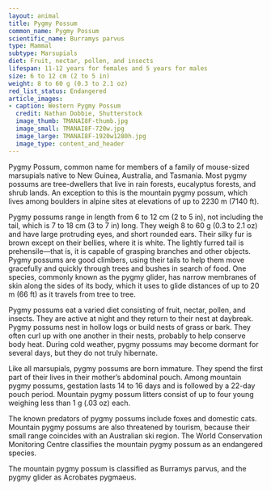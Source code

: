 ```yaml
---
layout: animal
title: Pygmy Possum
common_name: Pygmy Possum
scientific_name: Burramys parvus
type: Mammal
subtype: Marsupials
diet: Fruit, nectar, pollen, and insects
lifespan: 11-12 years for females and 5 years for males
size: 6 to 12 cm (2 to 5 in)
weight: 8 to 60 g (0.3 to 2.1 oz)
red_list_status: Endangered
article_images:
- caption: Western Pygmy Possum
  credit: Nathan Dobbie, Shutterstock
  image_thumb: TMANAI8F-thumb.jpg
  image_small: TMANAI8F-720w.jpg
  image_large: TMANAI8F-1920w1280h.jpg
  image_type: content_and_header
---
```


Pygmy Possum, common name for members of a family of mouse-sized marsupials native to New Guinea, Australia, and Tasmania. Most pygmy possums are tree-dwellers that live in rain forests, eucalyptus forests, and shrub lands. An exception to this is the mountain pygmy possum, which lives among boulders in alpine sites at elevations of up to 2230 m (7140 ft).

Pygmy possums range in length from 6 to 12 cm (2 to 5 in), not including the tail, which is 7 to 18 cm (3 to 7 in) long. They weigh 8 to 60 g (0.3 to 2.1 oz) and have large protruding eyes, and short rounded ears. Their silky fur is brown except on their bellies, where it is white. The lightly furred tail is prehensile—that is, it is capable of grasping branches and other objects. Pygmy possums are good climbers, using their tails to help them move gracefully and quickly through trees and bushes in search of food. One species, commonly known as the pygmy glider, has narrow membranes of skin along the sides of its body, which it uses to glide distances of up to 20 m (66 ft) as it travels from tree to tree.

Pygmy possums eat a varied diet consisting of fruit, nectar, pollen, and insects. They are active at night and they return to their nest at daybreak. Pygmy possums nest in hollow logs or build nests of grass or bark. They often curl up with one another in their nests, probably to help conserve body heat. During cold weather, pygmy possums may become dormant for several days, but they do not truly hibernate.

Like all marsupials, pygmy possums are born immature. They spend the first part of their lives in their mother’s abdominal pouch. Among mountain pygmy possums, gestation lasts 14 to 16 days and is followed by a 22-day pouch period. Mountain pygmy possum litters consist of up to four young weighing less than 1 g (.03 oz) each.

The known predators of pygmy possums include foxes and domestic cats. Mountain pygmy possums are also threatened by tourism, because their small range coincides with an Australian ski region. The World Conservation Monitoring Centre classifies the mountain pygmy possum as an endangered species.

The mountain pygmy possum is classified as Burramys parvus, and the pygmy glider as Acrobates pygmaeus.